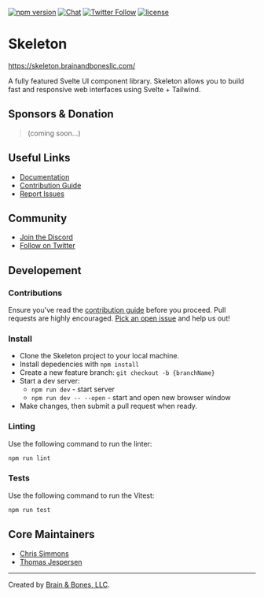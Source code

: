 [![npm version](https://img.shields.io/npm/v/@brainandbones/skeleton?logo=npm&color=cb3837)](https://www.npmjs.com/package/@brainandbones/skeleton)
[![Chat](https://img.shields.io/discord/1003691521280856084?label=chat&logo=discord&color=7289da)](https://discord.gg/SdysnXcB)
[![Twitter Follow](https://img.shields.io/twitter/follow/SkeletonUI?style=social)](https://twitter.com/SkeletonUI)
[![license](https://img.shields.io/badge/license-MIT-%23bada55)](https://github.com/Brain-Bones/skeleton/blob/master/LICENSE)

# Skeleton

https://skeleton.brainandbonesllc.com/

A fully featured Svelte UI component library. Skeleton allows you to build fast and responsive web interfaces using Svelte + Tailwind.

## Sponsors & Donation

> (coming soon...)

## Useful Links

- [Documentation](https://skeleton.brainandbonesllc.com/)
- [Contribution Guide](https://skeleton.brainandbonesllc.com/docs/contributions)
- [Report Issues](https://github.com/Brain-Bones/skeleton/issues)

## Community

- [Join the Discord](https://discord.gg/SdysnXcB)
- [Follow on Twitter](https://twitter.com/SkeletonUI)

## Developement

### Contributions

Ensure you've read the [contribution guide](https://skeleton.brainandbonesllc.com/docs/contributions) before you proceed. Pull requests are highly encouraged. [Pick an open issue](https://github.com/Brain-Bones/skeleton/issues) and help us out!

### Install

* Clone the Skeleton project to your local machine.
* Install depedencies with `npm install`
* Create a new feature branch: `git checkout -b {branchName}`
* Start a dev server:
    * `npm run dev` - start server
    * `npm run dev -- --open` - start and open new browser window
* Make changes, then submit a pull request when ready.

### Linting

Use the following command to run the linter:

```bash
npm run lint
```

### Tests

Use the following command to run the Vitest:

```bash
npm run test
```

## Core Maintainers

* [Chris Simmons](https://github.com/endigo9740)
* [Thomas Jespersen](https://github.com/thomasbjespersen)

---

Created by [Brain & Bones, LLC](https://www.brainandbonesllc.com/).